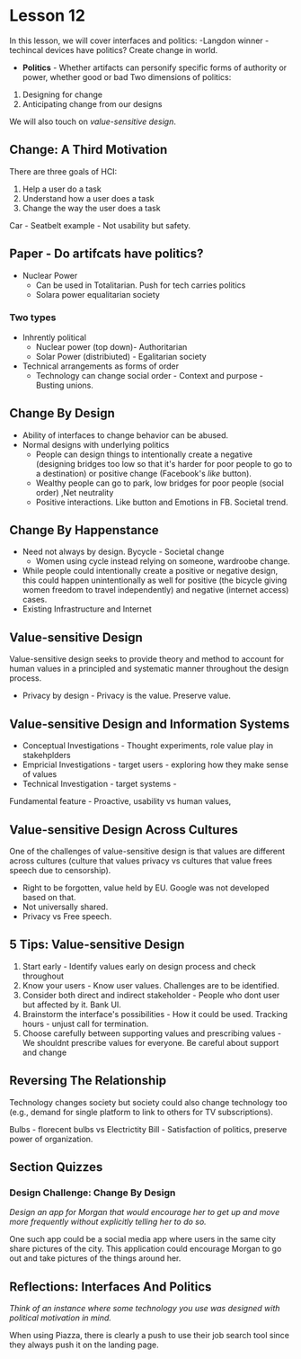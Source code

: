 # Lesson 12

In this lesson, we will cover interfaces and politics:
-Langdon winner - techincal devices have politics? Create change in world.

- **Politics** - Whether artifacts can personify specific forms of authority or power, whether good or bad
Two dimensions of politics:

1. Designing for change
2. Anticipating change from our designs

We will also touch on _value-sensitive design_.

## Change: A Third Motivation

There are three goals of HCI:

1. Help a user do a task
2. Understand how a user does a task
3. Change the way the user does a task

Car - Seatbelt example - Not usability but safety.

## Paper - Do artifcats have politics?

- Nuclear Power 
	- Can be used in Totalitarian. Push for tech carries politics
	- Solara power equalitarian society

### Two types
- Inhrently political
	- Nuclear power (top down)-  Authoritarian
	- Solar Power (distribiuted) - Egalitarian society
- Technical arrangements as forms of order
	- Technology can change social order - Context and purpose - Busting unions. 

## Change By Design

- Ability of interfaces to change behavior can be abused.
- Normal designs with underlying politics
	- People can design things to intentionally create a negative (designing bridges too low so that it's harder for poor people to go to a destination) or positive change (Facebook's _like_ button).
	- Wealthy people can go to park, low bridges for poor people (social order) ,Net neutrality
	- Positive interactions. Like button and Emotions in FB. Societal trend.


## Change By Happenstance
- Need not always by design. Bycycle - Societal change
	- Women using cycle instead relying on someone, wardroobe change.
- While people could intentionally create a positive or negative design, this could happen unintentionally as well for positive (the bicycle giving women freedom to travel independently) and negative (internet access) cases.
- Existing Infrastructure and Internet

## Value-sensitive Design

Value-sensitive design seeks to provide theory and method to account for human values in a principled and systematic manner throughout the design process.
- Privacy by design - Privacy is the value. Preserve value.

## Value-sensitive Design and Information Systems

- Conceptual Investigations - Thought experiments, role value play in stakehplders
- Empricial Investigations - target users - exploring how they make sense of values 
- Technical Investigation - target systems - 

Fundamental feature - Proactive, usability vs human values, 

##  Value-sensitive Design Across Cultures
One of the challenges of value-sensitive design is that values are different across cultures (culture that values privacy vs cultures that value frees speech due to censorship).

- Right to be forgotten, value held by EU. Google was not developed based on that.
- Not universally shared.
- Privacy vs Free speech.

## 5 Tips: Value-sensitive Design

1. Start early - Identify values early on design process and check throughout
2. Know your users - Know user values. Challenges are to be identified.
3. Consider both direct and indirect stakeholder - People who dont user but affected by it. Bank UI.
4. Brainstorm the interface's possibilities - How it could be used. Tracking hours - unjust call for termination.
5. Choose carefully between supporting values and prescribing values - We shouldnt prescribe values for everyone. Be careful about support and change

## Reversing The Relationship

Technology changes society but society could also change technology too (e.g., demand for single platform to link to others for TV subscriptions).

Bulbs - florecent bulbs vs Electrictity Bill 
	- Satisfaction of politics, preserve power of organization.

## Section Quizzes

### Design Challenge: Change By Design

_Design an app for Morgan that would encourage her to get up and move more frequently without explicitly telling her to do so._

One such app could be a social media app where users in the same city share pictures of the city. This application could encourage Morgan to go out and take pictures of the things around her.

## Reflections: Interfaces And Politics

_Think of an instance where some technology you use was designed with political motivation in mind._

When using Piazza, there is clearly a push to use their job search tool since they always push it on the landing page.

